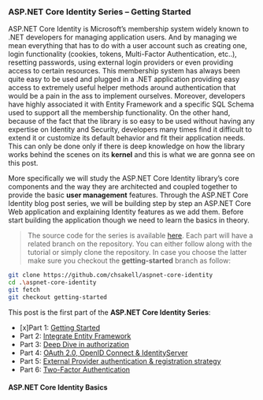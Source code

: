 ### ASP.NET Core Identity Series – Getting Started 
ASP.NET Core Identity is Microsoft’s membership system widely known to .NET developers for managing application users. And by managing we mean everything that has to do with a user account such as creating one, login functionality (cookies, tokens, Multi-Factor Authentication, etc..), resetting passwords, using external login providers or even providing access to certain resources. This membership system has always been quite easy to be used and plugged in a .NET application providing easy access to extremely useful helper methods around authentication that would be a pain in the ass to implement ourselves. Moreover, developers have highly associated it with Entity Framework and a specific SQL Schema used to support all the membership functionality. On the other hand, because of the fact that the library is so easy to be used without having any expertise on Identity and Security, developers many times find it difficult to extend it or customize its default behavior and fit their application needs. This can only be done only if there is deep knowledge on how the library works behind the scenes on its **kernel** and this is what we are gonna see on this post.

More specifically we will study the ASP.NET Core Identity library’s core components and the way they are architected and coupled together to provide the basic **user management** features. Through the ASP.NET Core Identity blog post series, we will be building step by step an ASP.NET Core Web application and explaining Identity features as we add them. Before start building the application though we need to learn the basics in theory.   
>The source code for the series is available [here](https://github.com/chsakell/aspnet-core-identity/). Each part will have a related branch on the repository. You can either follow along with the tutorial or simply clone the repository. In case you choose the latter make sure you checkout the **getting-started** branch as follow: 
```sh
git clone https://github.com/chsakell/aspnet-core-identity
cd .\aspnet-core-identity
git fetch
git checkout getting-started
```

This post is the first part of the **ASP.NET Core Identity Series**:
+ [x]Part 1: [Getting Started](https://chsakell.com/2018/04/28/asp-net-core-identity-series-getting-started/)  
+ Part 2: [Integrate Entity Framework](https://chsakell.com/2018/05/11/asp-net-core-identity-series-integrating-entity-framework/)  
+ Part 3: [Deep Dive in authorization](https://chsakell.com/2018/06/13/asp-net-core-identity-series-deep-dive-in-authorization/)  
+ Part 4: [OAuth 2.0, OpenID Connect & IdentityServer](https://chsakell.com/2019/03/11/asp-net-core-identity-series-oauth-2-0-openid-connect-identityserver/)  
+ Part 5: [External Provider authentication & registration strategy](https://chsakell.com/2019/07/28/asp-net-core-identity-series-external-provider-authentication-registration-strategy/)  
+ Part 6: [Two-Factor Authentication](https://chsakell.com/2019/08/18/asp-net-core-identity-series-two-factor-authentication/)  

#### ASP.NET Core Identity Basics
